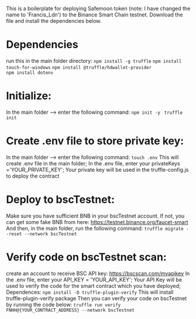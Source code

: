 This is a boilerplate for deploying Safemoon token (note: I have changed the name to 'Francis_Ldn') to the Binance Smart Chain testnet.
Download the file and install the dependencies below.
# Dependencies 
run this in the main folder directory:
`npm install -g truffle`
`npm install touch-for-windows`
`npm install @truffle/hdwallet-provider`  
`npm install dotenv`

# Initialize:
In the main folder --> enter the following command:
`npm init -y `
`truffle init`

# Create .env file to store private key:
In the main folder --> enter the following command:
`touch .env`
This will create .env file in the main folder;
In the .env file, enter your privateKeys ='YOUR_PRIVATE_KEY';
Your private key will be used in the truffle-config.js to deploy the contract

# Deploy to bscTestnet:
Make sure you have sufficient BNB in your bscTestnet account. If not, you can get some fake BNB from here:
https://testnet.binance.org/faucet-smart
And then, in the main folder, run the following command:
`truffle migrate --reset --network bscTestnet`

# Verify code on bscTestnet scan:
create an account to receive BSC API key:
https://bscscan.com/myapikey
In the .env file, enter your API_KEY = 'YOUR_API_KEY';
Your API Key will be used to verify the code for the smart contract which you have deployed;
Dependences:
`npm install -D truffle-plugin-verify`
This will install truffle-plugin-verify package
Then you can verify your code on bscTestnet by running the code below:
`truffle run verify FNHH@{YOUR_CONTRACT_ADDRESS} --network bscTestnet`



